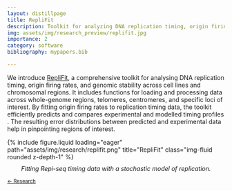 ```yaml
---
layout: distillpage
title: RepliFit
description: Toolkit for analyzing DNA replication timing, origin firing rates, and genomic stability.
img: assets/img/research_preview/replifit.jpg
importance: 2
category: software
bibliography: mypapers.bib

---
```

<!---<sub>[← Research](/projects/)</sub>-->

We introduce [RepliFit](https://github.com/fberkemeier/DNA_replication_model), a comprehensive toolkit for analysing DNA replication timing, origin firing rates, and genomic stability across cell lines and chromosomal regions. It includes functions for loading and processing data across whole-genome regions, telomeres, centromeres, and specific loci of interest. By fitting origin firing rates to replication timing data, the toolkit efficiently predicts and compares experimental and modelled timing profiles <d-cite key="berkemeier2024dna"></d-cite>. The resulting error distributions between predicted and experimental data help in pinpointing regions of interest.


<div class="row">
    <div class="col-sm mt-3 mt-md-0">
        {% include figure.liquid loading="eager" path="assets/img/research/replifit.png" title="RepliFit" class="img-fluid rounded z-depth-1" %}
        <div class="caption" style="text-align: center; font-style: italic; margin-top: 10px;">
            Fitting Repi-seq timing data with a stochastic model of replication.
        </div>
    </div>
</div>

<sub>[← Research](/projects/)</sub>